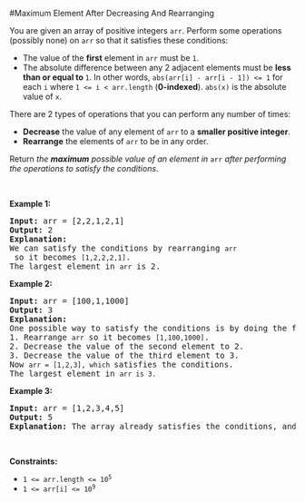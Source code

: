 #Maximum Element After Decreasing And Rearranging
<p>You are given an array of positive integers <code>arr</code>. Perform some operations (possibly none) on <code>arr</code> so that it satisfies these conditions:</p>
<ul>
<li>The value of the <strong>first</strong> element in <code>arr</code> must be <code>1</code>.</li>
<li>The absolute difference between any 2 adjacent elements must be <strong>less than or equal to </strong><code>1</code>. In other words, <code>abs(arr[i] - arr[i - 1]) &lt;= 1</code> for each <code>i</code> where <code>1 &lt;= i &lt; arr.length</code> (<strong>0-indexed</strong>). <code>abs(x)</code> is the absolute value of <code>x</code>.</li>
</ul>
<p>There are 2 types of operations that you can perform any number of times:</p>
<ul>
<li><strong>Decrease</strong> the value of any element of <code>arr</code> to a <strong>smaller positive integer</strong>.</li>
<li><strong>Rearrange</strong> the elements of <code>arr</code> to be in any order.</li>
</ul>
<p>Return <em>the <strong>maximum</strong> possible value of an element in </em><code>arr</code><em> after performing the operations to satisfy the conditions</em>.</p>
<p> </p>
<p><strong class="example">Example 1:</strong></p>
<pre><strong>Input:</strong> arr = [2,2,1,2,1]
<strong>Output:</strong> 2
<strong>Explanation:</strong> 
We can satisfy the conditions by rearranging <code>arr</code> so it becomes <code>[1,2,2,2,1]</code>.
The largest element in <code>arr</code> is 2.
</pre>
<p><strong class="example">Example 2:</strong></p>
<pre><strong>Input:</strong> arr = [100,1,1000]
<strong>Output:</strong> 3
<strong>Explanation:</strong> 
One possible way to satisfy the conditions is by doing the following:
1. Rearrange <code>arr</code> so it becomes <code>[1,100,1000]</code>.
2. Decrease the value of the second element to 2.
3. Decrease the value of the third element to 3.
Now <code>arr = [1,2,3], which </code>satisfies the conditions.
The largest element in <code>arr is 3.</code>
</pre>
<p><strong class="example">Example 3:</strong></p>
<pre><strong>Input:</strong> arr = [1,2,3,4,5]
<strong>Output:</strong> 5
<strong>Explanation:</strong> The array already satisfies the conditions, and the largest element is 5.
</pre>
<p> </p>
<p><strong>Constraints:</strong></p>
<ul>
<li><code>1 &lt;= arr.length &lt;= 10<sup>5</sup></code></li>
<li><code>1 &lt;= arr[i] &lt;= 10<sup>9</sup></code></li>
</ul>
